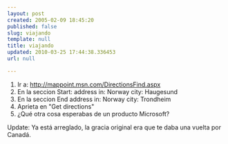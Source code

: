 ```yaml
---
layout: post
created: 2005-02-09 18:45:20
published: false
slug: viajando
template: null
title: viajando
updated: 2010-03-25 17:44:38.336453
url: null

---
```


1. Ir a: <a href='http://mappoint.msn.com/DirectionsFind.aspx'>http://mappoint.msn.com/DirectionsFind.aspx</a>
2. En la seccion Start:
 address in: Norway
 city: Haugesund
3. En la seccion End
 address in: Norway
 city: Trondheim
4. Aprieta en "Get directions"
5. ¿Qué otra cosa esperabas de un producto Microsoft?

Update: Ya está arreglado, la gracia original era que te daba una vuelta por Canadá.
